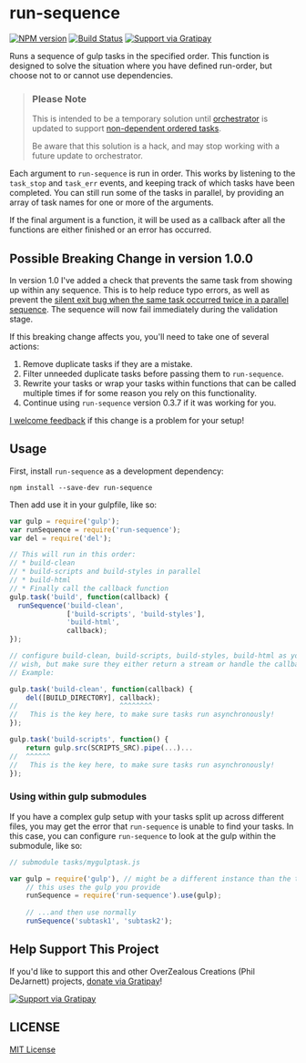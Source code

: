 # run-sequence

[![NPM version][npm-image]][npm-url] [![Build Status][travis-image]][travis-url] [![Support via Gratipay][gratipay-image]][gratipay-url]

Runs a sequence of gulp tasks in the specified order.  This function is designed to solve the situation where you have defined run-order, but choose not to or cannot use dependencies.

> ### Please Note
>
> This is intended to be a temporary solution until [orchestrator](https://github.com/robrich/orchestrator/) is updated to support [non-dependent ordered tasks](https://github.com/robrich/orchestrator/issues/21).
> 
> Be aware that this solution is a hack, and may stop working with a future update to orchestrator. 

Each argument to `run-sequence` is run in order.  This works by listening to the `task_stop` and `task_err` events, and keeping track of which tasks have been completed.  You can still run some of the tasks in parallel, by providing an array of task names for one or more of the arguments.

If the final argument is a function, it will be used as a callback after all the functions are either finished or an error has occurred.

## Possible Breaking Change in version 1.0.0

In version 1.0 I've added a check that prevents the same task from showing up within any sequence.  This is to help reduce typo errors, as well as prevent the [silent exit bug when the same task occurred twice in a parallel sequence](https://github.com/OverZealous/run-sequence/issues/13).  The sequence will now fail immediately during the validation stage.

If this breaking change affects you, you'll need to take one of several actions:

1. Remove duplicate tasks if they are a mistake.
2. Filter unneeded duplicate tasks before passing them to `run-sequence`.
3. Rewrite your tasks or wrap your tasks within functions that can be called multiple times if for some reason you rely on this functionality.
4. Continue using `run-sequence` version 0.3.7 if it was working for you.

[I welcome feedback](https://github.com/OverZealous/run-sequence/issues) if this change is a problem for your setup!

## Usage

First, install `run-sequence` as a development dependency:

```shell
npm install --save-dev run-sequence
```

Then add use it in your gulpfile, like so:

```js
var gulp = require('gulp');
var runSequence = require('run-sequence');
var del = require('del');

// This will run in this order:
// * build-clean
// * build-scripts and build-styles in parallel
// * build-html
// * Finally call the callback function
gulp.task('build', function(callback) {
  runSequence('build-clean',
              ['build-scripts', 'build-styles'],
              'build-html',
              callback);
});

// configure build-clean, build-scripts, build-styles, build-html as you
// wish, but make sure they either return a stream or handle the callback
// Example:

gulp.task('build-clean', function(callback) {
    del([BUILD_DIRECTORY], callback);
//                         ^^^^^^^^
//   This is the key here, to make sure tasks run asynchronously!
});

gulp.task('build-scripts', function() {
    return gulp.src(SCRIPTS_SRC).pipe(...)...
//  ^^^^^^
//   This is the key here, to make sure tasks run asynchronously!
});
```

### Using within gulp submodules

If you have a complex gulp setup with your tasks split up across different files, you may get the error that `run-sequence` is unable to find your tasks.  In this case, you can configure `run-sequence` to look at the gulp within the submodule, like so:

```js
// submodule tasks/mygulptask.js

var gulp = require('gulp'), // might be a different instance than the toplevel one
	// this uses the gulp you provide
    runSequence = require('run-sequence').use(gulp);
    
    // ...and then use normally
    runSequence('subtask1', 'subtask2');
```

## Help Support This Project

If you'd like to support this and other OverZealous Creations (Phil DeJarnett) projects, [donate via Gratipay][gratipay-url]!

[![Support via Gratipay][gratipay-image]][gratipay-url]

## LICENSE

[MIT License](http://en.wikipedia.org/wiki/MIT_License)


[npm-url]: https://npmjs.org/package/run-sequence
[npm-image]: https://badge.fury.io/js/run-sequence.png

[travis-url]: http://travis-ci.org/OverZealous/run-sequence
[travis-image]: https://secure.travis-ci.org/OverZealous/run-sequence.png?branch=master

[gratipay-url]: https://www.gratipay.com/OverZealous/
[gratipay-image]: https://img.shields.io/gratipay/OverZealous.svg

